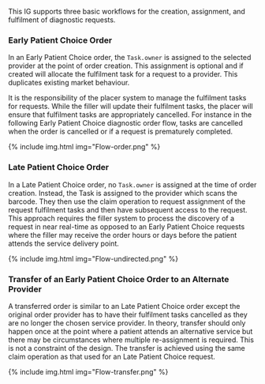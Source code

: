 This IG supports three basic workflows for the creation, assignment, and fulfilment of diagnostic requests.


### Early Patient Choice Order

In an Early Patient Choice order, the `Task.owner` is assigned to the selected provider at the point of order creation.  This assignment is optional and if created will allocate the fulfilment task for a request to a provider.  This duplicates existing market behaviour.  

It is the responsibility of the placer system to manage the fulfilment tasks for requests.  While the filler will update their fulfilment tasks, the placer will ensure that fulfilment tasks are appropriately cancelled.  For instance in the following Early Patient Choice diagnostic order flow, tasks are cancelled when the order is cancelled or if a request is prematurely completed.

{% include img.html img="Flow-order.png" %}

### Late Patient Choice Order

In a Late Patient Choice order, no `Task.owner` is assigned at the time of order creation.  Instead, the Task is assigned to the provider which scans the barcode.  They then use the claim operation to request assignment of the request fulfilment tasks and then have subsequent access to the request.  This approach requires the filler system to process the discovery of a request in near real-time as opposed to an Early Patient Choice requests where the filler may receive the order hours or days before the patient attends the service delivery point.

{% include img.html img="Flow-undirected.png" %}

### Transfer of an Early Patient Choice Order to an Alternate Provider

A transferred order is similar to an Late Patient Choice order except the original order provider has to have their fulfilment tasks cancelled as they are no longer the chosen service provider.  In theory, transfer should only happen once at the point where a patient attends an alternative service but there may be circumstances where multiple re-assignment is required.  This is not a constraint of the design.  The transfer is achieved using the same claim operation as that used for an Late Patient Choice request.

{% include img.html img="Flow-transfer.png" %}
